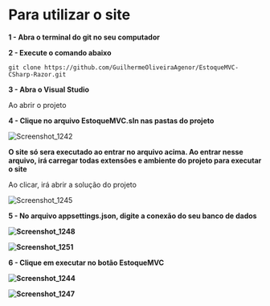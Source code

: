 <h1>Para utilizar o site</h1>


<b>1 - Abra o terminal do git no seu computador</b>


<b>2 - Execute o comando abaixo</b>
``` 
git clone https://github.com/GuilhermeOliveiraAgenor/EstoqueMVC-CSharp-Razor.git
```
<b>3 - Abra o Visual Studio</b>

Ao abrir o projeto


<b>4 - Clique no arquivo EstoqueMVC.sln nas pastas do projeto</b>

![Screenshot_1242](https://github.com/GuilhermeOliveiraAgenor/EstoqueMVC-CSharp-Razor/assets/98165186/d50033a2-cde5-41fd-b0d8-140b4cdef64b)

<b>O site só sera executado ao entrar no arquivo acima. Ao entrar nesse arquivo, irá carregar todas extensões e ambiente do projeto para executar o site</b>

Ao clicar, irá abrir a solução do projeto

![Screenshot_1245](https://github.com/GuilhermeOliveiraAgenor/EstoqueMVC-CSharp-Razor/assets/98165186/9b569f01-d338-48fc-a729-f635d355bafb)


<b>5 - No arquivo appsettings.json, digite a conexão do seu banco de dados

![Screenshot_1248](https://github.com/GuilhermeOliveiraAgenor/EstoqueMVC-CSharp-Razor/assets/98165186/52da622f-273f-4ae2-9f03-dea0b28209ab)

![Screenshot_1251](https://github.com/GuilhermeOliveiraAgenor/EstoqueMVC-CSharp-Razor/assets/98165186/18748a12-35f5-4649-86dd-bd91db48f98e)


<b>6 - Clique em executar no botão EstoqueMVC</b>

![Screenshot_1244](https://github.com/GuilhermeOliveiraAgenor/EstoqueMVC-CSharp-Razor/assets/98165186/7a1af0d2-2946-4801-8421-0802fc350563)

![Screenshot_1247](https://github.com/GuilhermeOliveiraAgenor/EstoqueMVC-CSharp-Razor/assets/98165186/69302e05-ca0a-4ada-b9be-9dbe9c7bb1af)




